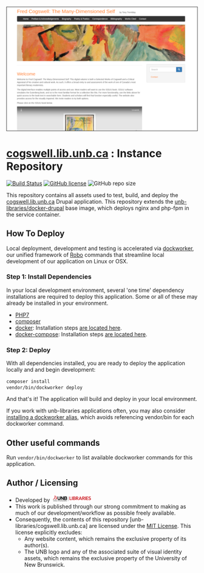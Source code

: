 ![cogswell.lib.unb.ca screenshot](https://github.com/unb-libraries/cogswell.lib.unb.ca/raw/prod/.dockworker/screenshot.png "cogswell.lib.unb.ca screenshot")
# [cogswell.lib.unb.ca](https://cogswell.lib.unb.ca/) : Instance Repository
[![Build Status](https://travis-ci.com/unb-libraries/cogswell.lib.unb.ca.svg?branch=prod)](https://travis-ci.com/unb-libraries/cogswell.lib.unb.ca) [![GitHub license](https://img.shields.io/github/license/unb-libraries/cogswell.lib.unb.ca)](https://github.com/unb-libraries/cogswell.lib.unb.ca/blob/dev/LICENSE) ![GitHub repo size](https://img.shields.io/github/repo-size/unb-libraries/cogswell.lib.unb.ca)

This repository contains all assets used to test, build, and deploy the [cogswell.lib.unb.ca](https://cogswell.lib.unb.ca) Drupal application. This repository extends the [unb-libraries/docker-drupal](https://github.com/unb-libraries/docker-drupal) base image, which deploys nginx and php-fpm in the service container.

## How To Deploy
Local deployment, development and testing is accelerated via [dockworker](https://github.com/unb-libraries/dockworker), our unified framework of [Robo](https://robo.li/) commands that streamline local development of our application on Linux or OSX.

### Step 1: Install Dependencies
In your local development environment, several 'one time' dependency installations are required to deploy this application. Some or all of these may already be installed in your environment.

* [PHP7](https://php.org/)
* [composer](https://getcomposer.org/)
* [docker](https://www.docker.com): Installation steps [are located here](https://docs.docker.com/install/).
* [docker-compose](https://docs.docker.com/compose/): Installation steps [are located here](https://docs.docker.com/compose/install/).

### Step 2: Deploy
With all dependencies installed, you are ready to deploy the application locally and and begin development:

```
composer install
vendor/bin/dockworker deploy
```

And that's it! The application will build and deploy in your local environment.

If you work with unb-libraries applications often, you may also consider [installing a dockworker alias](https://gist.github.com/JacobSanford/1448fece856be371060d0f16ccb1b194), which avoids referencing vendor/bin for each dockworker command.

## Other useful commands
Run ```vendor/bin/dockworker``` to list available dockworker commands for this application.

## Author / Licensing
- Developed by [![UNB Libraries](https://github.com/unb-libraries/assets/raw/master/unblibbadge.png "UNB Libraries")](https://lib.unb.ca/)
- This work is published through our strong commitment to making as much of our development/workflow as possible freely available.
- Consequently, the contents of this repository [unb-libraries/cogswell.lib.unb.ca] are licensed under the [MIT License](http://opensource.org/licenses/mit-license.html). This license explicitly excludes:
   - Any website content, which remains the exclusive property of its author(s).
   - The UNB logo and any of the associated suite of visual identity assets, which remains the exclusive property of the University of New Brunswick.
